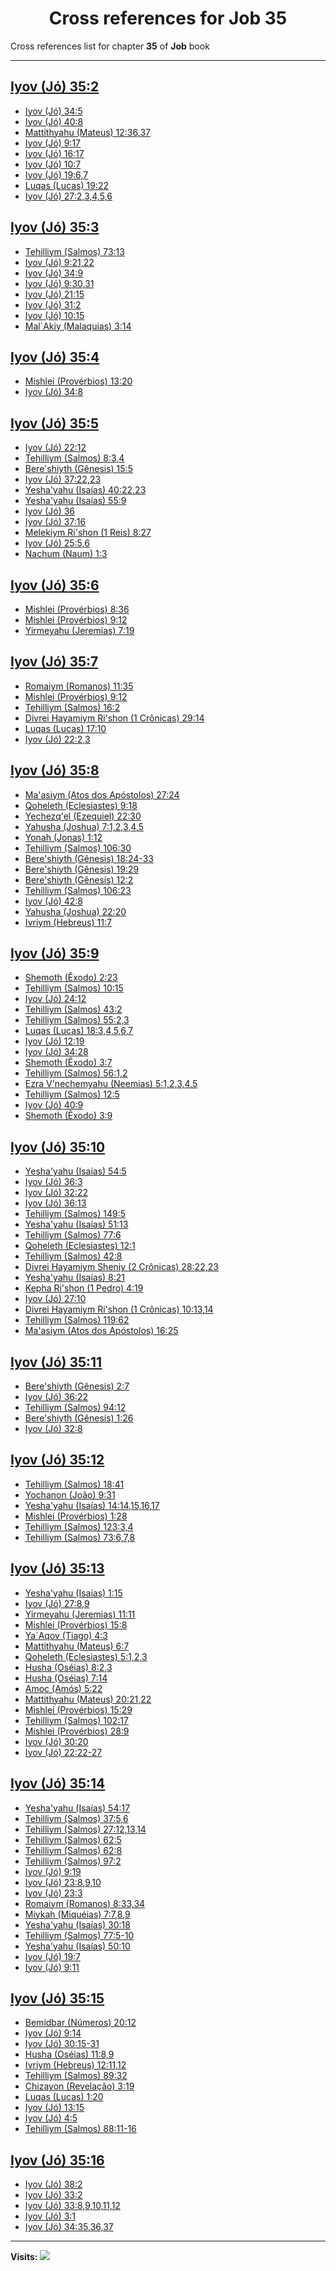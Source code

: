<div align="center">

# Cross references for **Job 35**
</div>

Cross references list for chapter **35** of **Job** book

---

<h2 id="2"><a href="https://bible.ozzuu.com/pt_yah/Job/35#2" target="_blank">Iyov (Jó) 35:2</a></h2>

- [Iyov (Jó) 34:5](https://bible.ozzuu.com/pt_yah/Job/34#5)
- [Iyov (Jó) 40:8](https://bible.ozzuu.com/pt_yah/Job/40#8)
- [Mattithyahu (Mateus) 12:36,37](https://bible.ozzuu.com/pt_yah/Mat/12#36)
- [Iyov (Jó) 9:17](https://bible.ozzuu.com/pt_yah/Job/9#17)
- [Iyov (Jó) 16:17](https://bible.ozzuu.com/pt_yah/Job/16#17)
- [Iyov (Jó) 10:7](https://bible.ozzuu.com/pt_yah/Job/10#7)
- [Iyov (Jó) 19:6,7](https://bible.ozzuu.com/pt_yah/Job/19#6)
- [Luqas (Lucas) 19:22](https://bible.ozzuu.com/pt_yah/Luk/19#22)
- [Iyov (Jó) 27:2,3,4,5,6](https://bible.ozzuu.com/pt_yah/Job/27#2)
<h2 id="3"><a href="https://bible.ozzuu.com/pt_yah/Job/35#3" target="_blank">Iyov (Jó) 35:3</a></h2>

- [Tehilliym (Salmos) 73:13](https://bible.ozzuu.com/pt_yah/Psa/73#13)
- [Iyov (Jó) 9:21,22](https://bible.ozzuu.com/pt_yah/Job/9#21)
- [Iyov (Jó) 34:9](https://bible.ozzuu.com/pt_yah/Job/34#9)
- [Iyov (Jó) 9:30,31](https://bible.ozzuu.com/pt_yah/Job/9#30)
- [Iyov (Jó) 21:15](https://bible.ozzuu.com/pt_yah/Job/21#15)
- [Iyov (Jó) 31:2](https://bible.ozzuu.com/pt_yah/Job/31#2)
- [Iyov (Jó) 10:15](https://bible.ozzuu.com/pt_yah/Job/10#15)
- [Mal`Akiy (Malaquias) 3:14](https://bible.ozzuu.com/pt_yah/Mal/3#14)
<h2 id="4"><a href="https://bible.ozzuu.com/pt_yah/Job/35#4" target="_blank">Iyov (Jó) 35:4</a></h2>

- [Mishlei (Provérbios) 13:20](https://bible.ozzuu.com/pt_yah/Pro/13#20)
- [Iyov (Jó) 34:8](https://bible.ozzuu.com/pt_yah/Job/34#8)
<h2 id="5"><a href="https://bible.ozzuu.com/pt_yah/Job/35#5" target="_blank">Iyov (Jó) 35:5</a></h2>

- [Iyov (Jó) 22:12](https://bible.ozzuu.com/pt_yah/Job/22#12)
- [Tehilliym (Salmos) 8:3,4](https://bible.ozzuu.com/pt_yah/Psa/8#3)
- [Bere'shiyth (Gênesis) 15:5](https://bible.ozzuu.com/pt_yah/Gen/15#5)
- [Iyov (Jó) 37:22,23](https://bible.ozzuu.com/pt_yah/Job/37#22)
- [Yesha'yahu (Isaías) 40:22,23](https://bible.ozzuu.com/pt_yah/Isa/40#22)
- [Yesha'yahu (Isaías) 55:9](https://bible.ozzuu.com/pt_yah/Isa/55#9)
- [Iyov (Jó) 36](https://bible.ozzuu.com/pt_yah/Job/36)
- [Iyov (Jó) 37:16](https://bible.ozzuu.com/pt_yah/Job/37#16)
- [Melekiym Ri'shon (1 Reis) 8:27](https://bible.ozzuu.com/pt_yah/1Ki/8#27)
- [Iyov (Jó) 25:5,6](https://bible.ozzuu.com/pt_yah/Job/25#5)
- [Nachum (Naum) 1:3](https://bible.ozzuu.com/pt_yah/Nah/1#3)
<h2 id="6"><a href="https://bible.ozzuu.com/pt_yah/Job/35#6" target="_blank">Iyov (Jó) 35:6</a></h2>

- [Mishlei (Provérbios) 8:36](https://bible.ozzuu.com/pt_yah/Pro/8#36)
- [Mishlei (Provérbios) 9:12](https://bible.ozzuu.com/pt_yah/Pro/9#12)
- [Yirmeyahu (Jeremias) 7:19](https://bible.ozzuu.com/pt_yah/Jer/7#19)
<h2 id="7"><a href="https://bible.ozzuu.com/pt_yah/Job/35#7" target="_blank">Iyov (Jó) 35:7</a></h2>

- [Romaiym (Romanos) 11:35](https://bible.ozzuu.com/pt_yah/Rom/11#35)
- [Mishlei (Provérbios) 9:12](https://bible.ozzuu.com/pt_yah/Pro/9#12)
- [Tehilliym (Salmos) 16:2](https://bible.ozzuu.com/pt_yah/Psa/16#2)
- [Divrei Hayamiym Ri'shon (1 Crônicas) 29:14](https://bible.ozzuu.com/pt_yah/1Ch/29#14)
- [Luqas (Lucas) 17:10](https://bible.ozzuu.com/pt_yah/Luk/17#10)
- [Iyov (Jó) 22:2,3](https://bible.ozzuu.com/pt_yah/Job/22#2)
<h2 id="8"><a href="https://bible.ozzuu.com/pt_yah/Job/35#8" target="_blank">Iyov (Jó) 35:8</a></h2>

- [Ma'asiym (Atos dos Apóstolos) 27:24](https://bible.ozzuu.com/pt_yah/Act/27#24)
- [Qoheleth (Eclesiastes) 9:18](https://bible.ozzuu.com/pt_yah/Ecc/9#18)
- [Yechezq'el (Ezequiel) 22:30](https://bible.ozzuu.com/pt_yah/Eze/22#30)
- [Yahusha (Joshua) 7:1,2,3,4,5](https://bible.ozzuu.com/pt_yah/Jos/7#1)
- [Yonah (Jonas) 1:12](https://bible.ozzuu.com/pt_yah/Jon/1#12)
- [Tehilliym (Salmos) 106:30](https://bible.ozzuu.com/pt_yah/Psa/106#30)
- [Bere'shiyth (Gênesis) 18:24-33](https://bible.ozzuu.com/pt_yah/Gen/18#24)
- [Bere'shiyth (Gênesis) 19:29](https://bible.ozzuu.com/pt_yah/Gen/19#29)
- [Bere'shiyth (Gênesis) 12:2](https://bible.ozzuu.com/pt_yah/Gen/12#2)
- [Tehilliym (Salmos) 106:23](https://bible.ozzuu.com/pt_yah/Psa/106#23)
- [Iyov (Jó) 42:8](https://bible.ozzuu.com/pt_yah/Job/42#8)
- [Yahusha (Joshua) 22:20](https://bible.ozzuu.com/pt_yah/Jos/22#20)
- [Ivriym (Hebreus) 11:7](https://bible.ozzuu.com/pt_yah/Heb/11#7)
<h2 id="9"><a href="https://bible.ozzuu.com/pt_yah/Job/35#9" target="_blank">Iyov (Jó) 35:9</a></h2>

- [Shemoth (Êxodo) 2:23](https://bible.ozzuu.com/pt_yah/Exo/2#23)
- [Tehilliym (Salmos) 10:15](https://bible.ozzuu.com/pt_yah/Psa/10#15)
- [Iyov (Jó) 24:12](https://bible.ozzuu.com/pt_yah/Job/24#12)
- [Tehilliym (Salmos) 43:2](https://bible.ozzuu.com/pt_yah/Psa/43#2)
- [Tehilliym (Salmos) 55:2,3](https://bible.ozzuu.com/pt_yah/Psa/55#2)
- [Luqas (Lucas) 18:3,4,5,6,7](https://bible.ozzuu.com/pt_yah/Luk/18#3)
- [Iyov (Jó) 12:19](https://bible.ozzuu.com/pt_yah/Job/12#19)
- [Iyov (Jó) 34:28](https://bible.ozzuu.com/pt_yah/Job/34#28)
- [Shemoth (Êxodo) 3:7](https://bible.ozzuu.com/pt_yah/Exo/3#7)
- [Tehilliym (Salmos) 56:1,2](https://bible.ozzuu.com/pt_yah/Psa/56#1)
- [Ezra V'nechemyahu (Neemias) 5:1,2,3,4,5](https://bible.ozzuu.com/pt_yah/Neh/5#1)
- [Tehilliym (Salmos) 12:5](https://bible.ozzuu.com/pt_yah/Psa/12#5)
- [Iyov (Jó) 40:9](https://bible.ozzuu.com/pt_yah/Job/40#9)
- [Shemoth (Êxodo) 3:9](https://bible.ozzuu.com/pt_yah/Exo/3#9)
<h2 id="10"><a href="https://bible.ozzuu.com/pt_yah/Job/35#10" target="_blank">Iyov (Jó) 35:10</a></h2>

- [Yesha'yahu (Isaías) 54:5](https://bible.ozzuu.com/pt_yah/Isa/54#5)
- [Iyov (Jó) 36:3](https://bible.ozzuu.com/pt_yah/Job/36#3)
- [Iyov (Jó) 32:22](https://bible.ozzuu.com/pt_yah/Job/32#22)
- [Iyov (Jó) 36:13](https://bible.ozzuu.com/pt_yah/Job/36#13)
- [Tehilliym (Salmos) 149:5](https://bible.ozzuu.com/pt_yah/Psa/149#5)
- [Yesha'yahu (Isaías) 51:13](https://bible.ozzuu.com/pt_yah/Isa/51#13)
- [Tehilliym (Salmos) 77:6](https://bible.ozzuu.com/pt_yah/Psa/77#6)
- [Qoheleth (Eclesiastes) 12:1](https://bible.ozzuu.com/pt_yah/Ecc/12#1)
- [Tehilliym (Salmos) 42:8](https://bible.ozzuu.com/pt_yah/Psa/42#8)
- [Divrei Hayamiym Sheniy (2 Crônicas) 28:22,23](https://bible.ozzuu.com/pt_yah/2Ch/28#22)
- [Yesha'yahu (Isaías) 8:21](https://bible.ozzuu.com/pt_yah/Isa/8#21)
- [Kepha Ri'shon (1 Pedro) 4:19](https://bible.ozzuu.com/pt_yah/1Pe/4#19)
- [Iyov (Jó) 27:10](https://bible.ozzuu.com/pt_yah/Job/27#10)
- [Divrei Hayamiym Ri'shon (1 Crônicas) 10:13,14](https://bible.ozzuu.com/pt_yah/1Ch/10#13)
- [Tehilliym (Salmos) 119:62](https://bible.ozzuu.com/pt_yah/Psa/119#62)
- [Ma'asiym (Atos dos Apóstolos) 16:25](https://bible.ozzuu.com/pt_yah/Act/16#25)
<h2 id="11"><a href="https://bible.ozzuu.com/pt_yah/Job/35#11" target="_blank">Iyov (Jó) 35:11</a></h2>

- [Bere'shiyth (Gênesis) 2:7](https://bible.ozzuu.com/pt_yah/Gen/2#7)
- [Iyov (Jó) 36:22](https://bible.ozzuu.com/pt_yah/Job/36#22)
- [Tehilliym (Salmos) 94:12](https://bible.ozzuu.com/pt_yah/Psa/94#12)
- [Bere'shiyth (Gênesis) 1:26](https://bible.ozzuu.com/pt_yah/Gen/1#26)
- [Iyov (Jó) 32:8](https://bible.ozzuu.com/pt_yah/Job/32#8)
<h2 id="12"><a href="https://bible.ozzuu.com/pt_yah/Job/35#12" target="_blank">Iyov (Jó) 35:12</a></h2>

- [Tehilliym (Salmos) 18:41](https://bible.ozzuu.com/pt_yah/Psa/18#41)
- [Yochanon (João) 9:31](https://bible.ozzuu.com/pt_yah/Joh/9#31)
- [Yesha'yahu (Isaías) 14:14,15,16,17](https://bible.ozzuu.com/pt_yah/Isa/14#14)
- [Mishlei (Provérbios) 1:28](https://bible.ozzuu.com/pt_yah/Pro/1#28)
- [Tehilliym (Salmos) 123:3,4](https://bible.ozzuu.com/pt_yah/Psa/123#3)
- [Tehilliym (Salmos) 73:6,7,8](https://bible.ozzuu.com/pt_yah/Psa/73#6)
<h2 id="13"><a href="https://bible.ozzuu.com/pt_yah/Job/35#13" target="_blank">Iyov (Jó) 35:13</a></h2>

- [Yesha'yahu (Isaías) 1:15](https://bible.ozzuu.com/pt_yah/Isa/1#15)
- [Iyov (Jó) 27:8,9](https://bible.ozzuu.com/pt_yah/Job/27#8)
- [Yirmeyahu (Jeremias) 11:11](https://bible.ozzuu.com/pt_yah/Jer/11#11)
- [Mishlei (Provérbios) 15:8](https://bible.ozzuu.com/pt_yah/Pro/15#8)
- [Ya`Aqov (Tiago) 4:3](https://bible.ozzuu.com/pt_yah/Jam/4#3)
- [Mattithyahu (Mateus) 6:7](https://bible.ozzuu.com/pt_yah/Mat/6#7)
- [Qoheleth (Eclesiastes) 5:1,2,3](https://bible.ozzuu.com/pt_yah/Ecc/5#1)
- [Husha (Oséias) 8:2,3](https://bible.ozzuu.com/pt_yah/Hos/8#2)
- [Husha (Oséias) 7:14](https://bible.ozzuu.com/pt_yah/Hos/7#14)
- [Amoc (Amós) 5:22](https://bible.ozzuu.com/pt_yah/Am/5#22)
- [Mattithyahu (Mateus) 20:21,22](https://bible.ozzuu.com/pt_yah/Mat/20#21)
- [Mishlei (Provérbios) 15:29](https://bible.ozzuu.com/pt_yah/Pro/15#29)
- [Tehilliym (Salmos) 102:17](https://bible.ozzuu.com/pt_yah/Psa/102#17)
- [Mishlei (Provérbios) 28:9](https://bible.ozzuu.com/pt_yah/Pro/28#9)
- [Iyov (Jó) 30:20](https://bible.ozzuu.com/pt_yah/Job/30#20)
- [Iyov (Jó) 22:22-27](https://bible.ozzuu.com/pt_yah/Job/22#22)
<h2 id="14"><a href="https://bible.ozzuu.com/pt_yah/Job/35#14" target="_blank">Iyov (Jó) 35:14</a></h2>

- [Yesha'yahu (Isaías) 54:17](https://bible.ozzuu.com/pt_yah/Isa/54#17)
- [Tehilliym (Salmos) 37:5,6](https://bible.ozzuu.com/pt_yah/Psa/37#5)
- [Tehilliym (Salmos) 27:12,13,14](https://bible.ozzuu.com/pt_yah/Psa/27#12)
- [Tehilliym (Salmos) 62:5](https://bible.ozzuu.com/pt_yah/Psa/62#5)
- [Tehilliym (Salmos) 62:8](https://bible.ozzuu.com/pt_yah/Psa/62#8)
- [Tehilliym (Salmos) 97:2](https://bible.ozzuu.com/pt_yah/Psa/97#2)
- [Iyov (Jó) 9:19](https://bible.ozzuu.com/pt_yah/Job/9#19)
- [Iyov (Jó) 23:8,9,10](https://bible.ozzuu.com/pt_yah/Job/23#8)
- [Iyov (Jó) 23:3](https://bible.ozzuu.com/pt_yah/Job/23#3)
- [Romaiym (Romanos) 8:33,34](https://bible.ozzuu.com/pt_yah/Rom/8#33)
- [Miykah (Miquéias) 7:7,8,9](https://bible.ozzuu.com/pt_yah/Mic/7#7)
- [Yesha'yahu (Isaías) 30:18](https://bible.ozzuu.com/pt_yah/Isa/30#18)
- [Tehilliym (Salmos) 77:5-10](https://bible.ozzuu.com/pt_yah/Psa/77#5)
- [Yesha'yahu (Isaías) 50:10](https://bible.ozzuu.com/pt_yah/Isa/50#10)
- [Iyov (Jó) 19:7](https://bible.ozzuu.com/pt_yah/Job/19#7)
- [Iyov (Jó) 9:11](https://bible.ozzuu.com/pt_yah/Job/9#11)
<h2 id="15"><a href="https://bible.ozzuu.com/pt_yah/Job/35#15" target="_blank">Iyov (Jó) 35:15</a></h2>

- [Bemidbar (Números) 20:12](https://bible.ozzuu.com/pt_yah/Num/20#12)
- [Iyov (Jó) 9:14](https://bible.ozzuu.com/pt_yah/Job/9#14)
- [Iyov (Jó) 30:15-31](https://bible.ozzuu.com/pt_yah/Job/30#15)
- [Husha (Oséias) 11:8,9](https://bible.ozzuu.com/pt_yah/Hos/11#8)
- [Ivriym (Hebreus) 12:11,12](https://bible.ozzuu.com/pt_yah/Heb/12#11)
- [Tehilliym (Salmos) 89:32](https://bible.ozzuu.com/pt_yah/Psa/89#32)
- [Chizayon (Revelação) 3:19](https://bible.ozzuu.com/pt_yah/Rev/3#19)
- [Luqas (Lucas) 1:20](https://bible.ozzuu.com/pt_yah/Luk/1#20)
- [Iyov (Jó) 13:15](https://bible.ozzuu.com/pt_yah/Job/13#15)
- [Iyov (Jó) 4:5](https://bible.ozzuu.com/pt_yah/Job/4#5)
- [Tehilliym (Salmos) 88:11-16](https://bible.ozzuu.com/pt_yah/Psa/88#11)
<h2 id="16"><a href="https://bible.ozzuu.com/pt_yah/Job/35#16" target="_blank">Iyov (Jó) 35:16</a></h2>

- [Iyov (Jó) 38:2](https://bible.ozzuu.com/pt_yah/Job/38#2)
- [Iyov (Jó) 33:2](https://bible.ozzuu.com/pt_yah/Job/33#2)
- [Iyov (Jó) 33:8,9,10,11,12](https://bible.ozzuu.com/pt_yah/Job/33#8)
- [Iyov (Jó) 3:1](https://bible.ozzuu.com/pt_yah/Job/3#1)
- [Iyov (Jó) 34:35,36,37](https://bible.ozzuu.com/pt_yah/Job/34#35)


---

**Visits:**
![](https://profile-counter.glitch.me/visitCounter_crossrefs36/count.svg)
